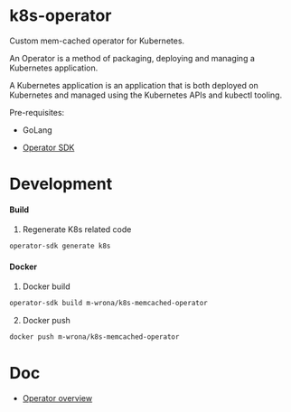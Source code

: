 # k8s-operator

Custom mem-cached operator for Kubernetes.

An Operator is a method of packaging, deploying and managing a Kubernetes application. 

A Kubernetes application is an application that is both deployed on Kubernetes and managed using the Kubernetes APIs and kubectl tooling.

Pre-requisites:

* GoLang

* [Operator SDK](https://github.com/operator-framework/operator-sdk)

# Development

#### Build

1) Regenerate K8s related code

```bash
operator-sdk generate k8s
``` 

#### Docker

1) Docker build

```bash
operator-sdk build m-wrona/k8s-memcached-operator
```

2) Docker push

```bash
docker push m-wrona/k8s-memcached-operator
```

# Doc

* [Operator overview](https://coreos.com/operators/)
